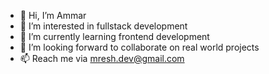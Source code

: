 - 👋 Hi, I’m Ammar
- 👀 I’m interested in fullstack development
- 🌱 I’m currently learning frontend development
- 💞️ I’m looking forward to collaborate on real world projects
- 📫 Reach me via mresh.dev@gmail.com

<!---
AmarieDev/AmarieDev is a ✨ special ✨ repository because its `README.md` (this file) appears on your GitHub profile.
You can click the Preview link to take a look at your changes.
--->
